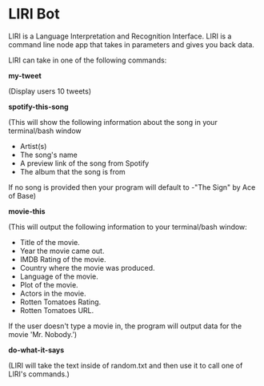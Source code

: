 # LIRI Bot
LIRI is a Language Interpretation and Recognition Interface. LIRI is a command line node app that takes in parameters and gives you back data.

LIRI can take in one of the following commands:

**my-tweet**

(Display users 10 tweets)

**spotify-this-song**

(This will show the following information about the song in your terminal/bash window
- Artist(s)
- The song's name
- A preview link of the song from Spotify
- The album that the song is from

If no song is provided then your program will default to
-"The Sign" by Ace of Base)

**movie-this**

(This will output the following information to your terminal/bash window:
- Title of the movie.
- Year the movie came out.
- IMDB Rating of the movie.
- Country where the movie was produced.
- Language of the movie.
- Plot of the movie.
- Actors in the movie.
- Rotten Tomatoes Rating.
- Rotten Tomatoes URL.

If the user doesn't type a movie in, the program will output data for the movie 'Mr. Nobody.')

**do-what-it-says**

(LIRI will take the text inside of random.txt and then use it to call one of LIRI's commands.)

